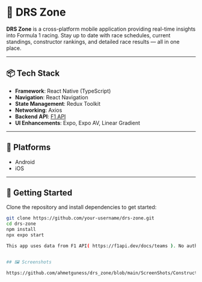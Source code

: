 # 🏁 DRS Zone

**DRS Zone** is a cross-platform mobile application providing real-time insights into Formula 1 racing. Stay up to date with race schedules, current standings, constructor rankings, and detailed race results — all in one place.

---

## 📦 Tech Stack

- **Framework**: React Native (TypeScript)
- **Navigation**: React Navigation
- **State Management**: Redux Toolkit
- **Networking**: Axios
- **Backend API**: [F1 API](https://f1api.dev/docs/teams)
- **UI Enhancements**: Expo, Expo AV, Linear Gradient

---

## 📱 Platforms

- Android
- iOS

---

## 🚀 Getting Started

Clone the repository and install dependencies to get started:

```bash
git clone https://github.com/your-username/drs-zone.git
cd drs-zone
npm install
npx expo start

This app uses data from F1 API( https://f1api.dev/docs/teams ). No authentication key is required for public endpoints.


## 🖼️ Screenshots

https://github.com/ahmetguness/drs_zone/blob/main/ScreenShots/ConstructorsStandingsScreen.png
